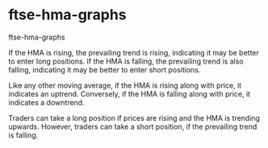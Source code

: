 # ftse-hma-graphs
ftse-hma-graphs

If the HMA is rising, the prevailing trend is rising, indicating it may be better to enter long positions. If the HMA is falling, the prevailing trend is also falling, indicating it may be better to enter short positions.

Like any other moving average, if the HMA is rising along with price, it indicates an uptrend. Conversely, if the HMA is falling along with price, it indicates a downtrend.

Traders can take a long position if prices are rising and the HMA is trending upwards. However, traders can take a short position, if the prevailing trend is falling.

